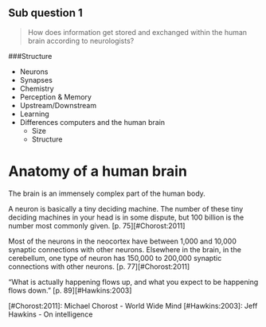 ## Sub question 1
> How does information get stored and exchanged within the human brain according to neurologists?

###Structure
* Neurons
* Synapses
* Chemistry
* Perception & Memory
* Upstream/Downstream
* Learning
* Differences computers and the human brain
	* Size
	* Structure

# Anatomy of a human brain
The brain is an immensely complex part of the human body. 

A neuron is basically a tiny deciding machine. The number of these tiny deciding machines in your head is in some dispute, but 100 billion is the number most commonly given. [p. 75][#Chorost:2011]

Most of the neurons in the neocortex have between 1,000 and 10,000 synaptic connections with other neurons. Elsewhere in the brain, in the cerebellum, one type of neuron has 150,000 to 200,000 synaptic connections with other neurons. [p. 77][#Chorost:2011]

“What is actually happening flows up, and what you expect to be happening flows down.” [p. 89][#Hawkins:2003]


[#Chorost:2011]: Michael Chorost - World Wide Mind
[#Hawkins:2003]: Jeff Hawkins - On intelligence
